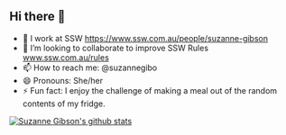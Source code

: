 ## Hi there 👋

- 🔭 I work at SSW https://www.ssw.com.au/people/suzanne-gibson
- 👯 I’m looking to collaborate to improve SSW Rules www.ssw.com.au/rules
- 📫 How to reach me: @suzannegibo
- 😄 Pronouns: She/her
- ⚡ Fun fact: I enjoy the challenge of making a meal out of the random contents of my fridge.
  
[![Suzanne Gibson's github stats](https://github-readme-stats.vercel.app/api?username=suzannegibo&theme=dark)](https://github.com/suzannegibo}/github-readme-stats)
